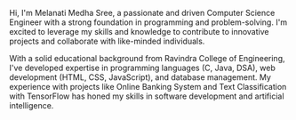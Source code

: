Hi, I'm Melanati Medha Sree, a passionate and driven Computer Science Engineer with a strong foundation in programming and problem-solving. I'm excited to leverage my skills and knowledge to contribute to innovative projects and collaborate with like-minded individuals.

With a solid educational background from Ravindra College of Engineering, I've developed expertise in programming languages (C, Java, DSA), web development (HTML, CSS, JavaScript), and database management. My experience with projects like Online Banking System and Text Classification with TensorFlow has honed my skills in software development and artificial intelligence.

